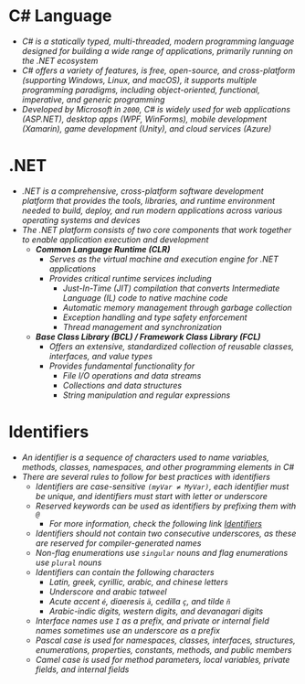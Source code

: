 # **C# Language**
- *C# is a statically typed, multi-threaded, modern programming language designed for building a wide range of applications, primarily running on the .NET ecosystem*
- *C# offers a variety of features, is free, open-source, and cross-platform (supporting Windows, Linux, and macOS), it supports multiple programming paradigms, including object-oriented, functional, imperative, and generic programming*
- *Developed by Microsoft in `2000`, C# is widely used for web applications (ASP.NET), desktop apps (WPF, WinForms), mobile development (Xamarin), game development (Unity), and cloud services (Azure)*

# **.NET**
- *.NET is a comprehensive, cross-platform software development platform that provides the tools, libraries, and runtime environment needed to build, deploy, and run modern applications across various operating systems and devices*
- *The .NET platform consists of two core components that work together to enable application execution and development*
    - ***Common Language Runtime (CLR)***
        - *Serves as the virtual machine and execution engine for .NET applications*
        - *Provides critical runtime services including*
            - *Just-In-Time (JIT) compilation that converts Intermediate Language (IL) code to native machine code*
            - *Automatic memory management through garbage collection*
            - *Exception handling and type safety enforcement*
            - *Thread management and synchronization*
    - ***Base Class Library (BCL) / Framework Class Library (FCL)***
        - *Offers an extensive, standardized collection of reusable classes, interfaces, and value types*
        - *Provides fundamental functionality for*
            - *File I/O operations and data streams*
            - *Collections and data structures*
            - *String manipulation and regular expressions*

# **Identifiers**
- *An identifier is a sequence of characters used to name variables, methods, classes, namespaces, and other programming elements in C#*
- *There are several rules to follow for best practices with identifiers*
    - *Identifiers are case-sensitive `(myVar ≠ MyVar)`, each identifier must be unique, and identifiers must start with letter or underscore*
    - *Reserved keywords can be used as identifiers by prefixing them with `@`*
        - *For more information, check the following link [Identifiers](https://learn.microsoft.com/en-us/dotnet/csharp/language-reference/keywords)*
    - *Identifiers should not contain two consecutive underscores, as these are reserved for compiler-generated names*
    - *Non-flag enumerations use `singular` nouns and flag enumerations use `plural` nouns*
    - *Identifiers can contain the following characters*
        - *Latin, greek, cyrillic, arabic, and chinese letters*
        - *Underscore and arabic tatweel*
        - *Acute accent `é`, diaeresis `ä`, cedilla `ç`, and tilde `ñ`*
        - *Arabic-indic digits, western digits, and devanagari digits*
    - *Interface names use `I` as a prefix, and private or internal field names sometimes use an underscore as a prefix*
    - *Pascal case is used for namespaces, classes, interfaces, structures, enumerations, properties, constants, methods, and public members*
    - *Camel case is used for method parameters, local variables, private fields, and internal fields*



<!--

The Program Lifecycle:
----------------------
> The source code compilation:
    > The .NET program begins as source code written in a .NET-supported language ‹C#›.
    > The source code is compiled using the respective language compiler ‹ csc.exe for C# › into an assembly file ‹ typically a .exe or .dll ›.
    > The assembly file contains:
        > The Intermediate Language ‹IL›, which is a platform-independent code understood by the .NET runtime.
            > Note: programs in different .NET languages ‹ C#, VB.NET › that implement the same functionality typically produce identical ‹IL›.
        > The metadata, which contains information about types, methods, references, and dependencies.
> The JIT compilation:
    > The Common Language Runtime ‹CLR› includes a JIT ‹just-in-time› compiler for converting ‹IL› to native ‹machine› code.
    > The JIT compiler in the ‹CLR› translates the ‹IL› code into native code, which is then executed by the operating system.
        > For more information, check the following link ‹ https://www.c-sharpcorner.com/UploadFile/8911c4/just-in-time-jit-compiler-in-C-Sharp ›.

-->